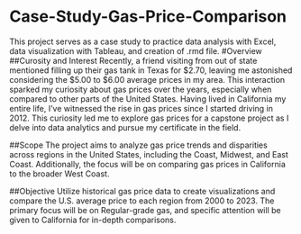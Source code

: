 # Case-Study-Gas-Price-Comparison
This project serves as a case study to practice data analysis with Excel, data visualization with Tableau, and creation of .rmd file.
#Overview
##Curosity and Interest
Recently, a friend visiting from out of state mentioned filling up their gas tank in Texas for $2.70, leaving me astonished considering the $5.00 to $6.00 average prices in my area. This interaction sparked my curiosity about gas prices over the years, especially when compared to other parts of the United States. Having lived in California my entire life, I’ve witnessed the rise in gas prices since I started driving in 2012. This curiosity led me to explore gas prices for a capstone project as I delve into data analytics and pursue my certificate in the field.

##Scope
The project aims to analyze gas price trends and disparities across regions in the United States, including the Coast, Midwest, and East Coast. Additionally, the focus will be on comparing gas prices in California to the broader West Coast.

##Objective
Utilize historical gas price data to create visualizations and compare the U.S. average price to each region from 2000 to 2023. The primary focus will be on Regular-grade gas, and specific attention will be given to California for in-depth comparisons.
